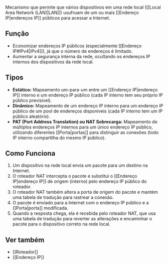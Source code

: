 Mecanismo que permite que vários dispositivos em uma rede local ([[Local Area Network (LAN)|LAN]]) usufruam de um ou mais [[Endereço IP|endereços IP]] públicos para acessar a Internet.
## Função
* Economizar endereços IP públicos (especialmente [[Endereço IP#IPv4|IPv4]]), já que o número de endereços é limitado.
* Aumentar a segurança interna da rede, ocultando os endereços IP internos dos dispositivos da rede local.
## Tipos
* **Estático:** Mapeamento um-para-um entre um [[Endereço IP|endereço IP]] interno e um endereço IP público (cada IP interno tem seu próprio IP público previsível).
* **Dinâmico:** Mapeamento de um endereço IP interno para um endereço IP público de um pool de endereços disponíveis (cada IP interno tem um IP público aleatório).
* **PAT (Port Address Translation) ou NAT Sobrecarga:** Mapeamento de múltiplos endereços IP internos para um único endereço IP público, utilizando diferentes [[Porta|portas]] para distinguir as conexões (todo IP interno compartilha do mesmo IP público).
## Como Funciona
1. Um dispositivo na rede local envia um pacote para um destino na Internet.
2. O roteador NAT intercepta o pacote e substitui o [[Endereço IP|endereço IP]] de origem (interno) pelo endereço IP público do roteador.
3. O roteador NAT também altera a porta de origem do pacote e mantém uma tabela de tradução para rastrear a conexão.
4. O pacote é enviado para a Internet com o endereço IP público e a [[Porta|porta]] modificada.
5. Quando a resposta chega, ela é recebida pelo roteador NAT, que usa uma tabela de tradução para reverter as alterações e encaminhar o pacote para o dispositivo correto na rede local.
## Ver também
* [[Roteador]]
* [[Endereço IP]]